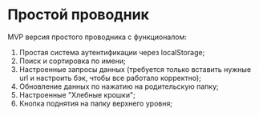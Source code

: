 # Простой проводник

MVP версия простого проводника с функционалом:
1. Простая система аутентификации через localStorage;
2. Поиск и сортировка по имени;
3. Настроенные запросы данных (требуется только вставить нужные url и настроить бэк, чтобы все работало корректно);
4. Обновление данных по нажатию на родительскую папку;
5. Настроенные "Хлебные крошки";
6. Кнопка поднятия на папку верхнего уровня;